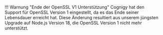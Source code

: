 !!! Warnung "Ende der OpenSSL V1 Unterstützung"
    Cognigy hat den Support für OpenSSL Version 1 eingestellt, da es das Ende seiner Lebensdauer erreicht hat. Diese Änderung resultiert aus unserem jüngsten Upgrade auf Node.js Version 18, die OpenSSL Version 1 nicht mehr unterstützt.